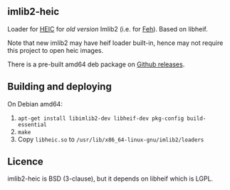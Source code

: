 imlib2-heic
---

Loader for [HEIC][1] for *old version* Imlib2 (i.e. for [Feh][2]). Based on libheif.

Note that new imlib2 may have heif loader built-in, hence may not require this project to open heic images.

There is a pre-built amd64 deb package on [Github releases](https://github.com/vi/imlib2-heic/releases/).

Building and deploying
---

On Debian amd64:

1. `apt-get install libimlib2-dev libheif-dev pkg-config build-essential`
2. `make`
3. Copy `libheic.so` to `/usr/lib/x86_64-linux-gnu/imlib2/loaders`

Licence
---

imlib2-heic is BSD (3-clause), but it depends on libheif which is LGPL.


[1]:https://nokiatech.github.io/heif/technical.html
[2]:http://feh.finalrewind.org/
